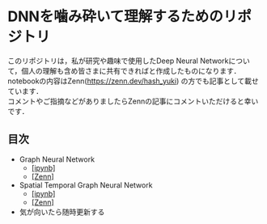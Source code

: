 # DNNを噛み砕いて理解するためのリポジトリ
このリポジトリは，私が研究や趣味で使用したDeep Neural Networkについて，個人の理解も含め皆さまに共有できればと作成したものになります．<br>
notebookの内容はZenn(https://zenn.dev/hash_yuki) の方でも記事として載せています．<br>
コメントやご指摘などがありましたらZennの記事にコメントいただけると幸いです．<br>

## 目次
- Graph Neural Network
  - [[ipynb]](https://github.com/uoNuM/Break-Down/blob/main/ipynb/graph-convolutional-network.ipynb)
  - [[Zenn]](https://zenn.dev/hash_yuki/articles/cb008a7c19e917)
- Spatial Temporal Graph Neural Network
  - [[ipynb]](https://github.com/uoNuM/Break-Down/blob/main/ipynb/spatial-temporal-graph-convolutional-network.ipynb)
  - [[Zenn]](https://zenn.dev/hash_yuki/articles/3b0f782ccffa54)
- 気が向いたら随時更新する

